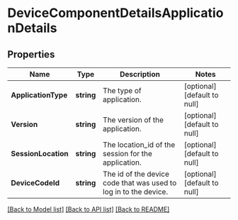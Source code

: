 # DeviceComponentDetailsApplicationDetails

## Properties
Name | Type | Description | Notes
------------ | ------------- | ------------- | -------------
**ApplicationType** | **string** | The type of application. | [optional] [default to null]
**Version** | **string** | The version of the application. | [optional] [default to null]
**SessionLocation** | **string** | The location_id of the session for the application. | [optional] [default to null]
**DeviceCodeId** | **string** | The id of the device code that was used to log in to the device. | [optional] [default to null]

[[Back to Model list]](../README.md#documentation-for-models) [[Back to API list]](../README.md#documentation-for-api-endpoints) [[Back to README]](../README.md)


